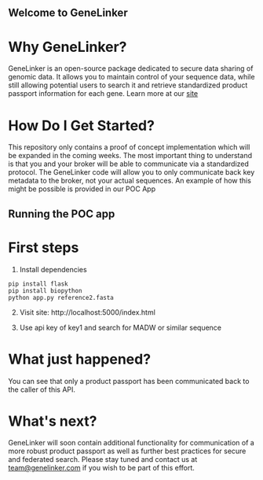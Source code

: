## Welcome to GeneLinker

# Why GeneLinker?

GeneLinker is an open-source package dedicated to secure data sharing of genomic data. It allows you to maintain control of your sequence data, while still allowing potential users to search it and retrieve standardized product passport information for each gene. Learn more at our [site](genelinker.com)

# How Do I Get Started?

This repository only contains a proof of concept implementation which will be expanded in the coming weeks. The most important thing to understand is that you and your broker will be able to communicate via a standardized protocol. The GeneLinker code will allow you to only communicate back key metadata to the broker, not your actual sequences. An example of how this might be possible is provided in our POC App

## Running the POC app

# First steps

1. Install dependencies

```
pip install flask 
pip install biopython
python app.py reference2.fasta
```

2. Visit site: http://localhost:5000/index.html

3. Use api key of key1 and search for MADW or similar sequence

# What just happened?

You can see that only a product passport has been communicated back to the caller of this API.

# What's next?

GeneLinker will soon contain additional functionality for communication of a more robust product passport as well as further best practices for secure and federated search. Please stay tuned and contact us at team@genelinker.com if you wish to be part of this effort.
